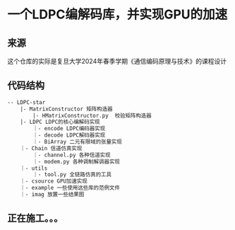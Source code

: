 # 一个LDPC编解码库，并实现GPU的加速
## 来源
这个仓库的实际是复旦大学2024年春季学期《通信编码原理与技术》的课程设计
## 代码结构
``` txt
-- LDPC-star
    |- MatrixConstructor 矩阵构造器
        |- HMatrixConstructor.py  校验矩阵构造器
    |- LDPC LDPC的核心编解码实现
        ｜- encode LDPC编码器实现
        ｜- decode LDPC解码器实现
        ｜- BiArray 二元有限域的张量实现
    ｜- Chain 信道仿真实现
        ｜- channel.py 各种信道实现
        ｜- modem.py 各种调制解调器实现
    ｜- utils
        ｜- tool.py 全链路仿真的工具
    ｜- csource GPU加速实现
    ｜- example 一些使用这些库的范例文件
    ｜- imag 放置一些结果图
```

## 正在施工。。。
